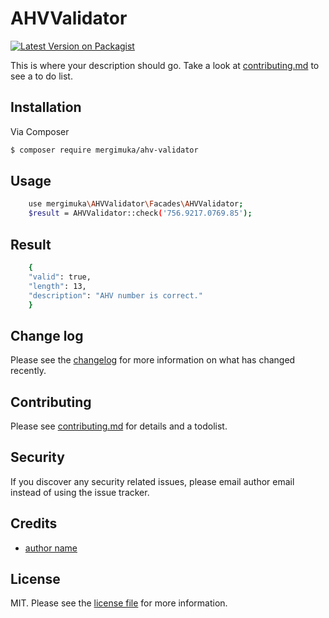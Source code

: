 # AHVValidator

[![Latest Version on Packagist][ico-version]][link-packagist]

This is where your description should go. Take a look at [contributing.md](contributing.md) to see a to do list.

## Installation

Via Composer

``` bash
$ composer require mergimuka/ahv-validator
```

## Usage
``` bash
    use mergimuka\AHVValidator\Facades\AHVValidator;
    $result = AHVValidator::check('756.9217.0769.85');
```
## Result
``` bash
    {
    "valid": true,
    "length": 13,
    "description": "AHV number is correct."
    }
```
## Change log

Please see the [changelog](changelog.md) for more information on what has changed recently.


## Contributing

Please see [contributing.md](contributing.md) for details and a todolist.

## Security

If you discover any security related issues, please email author email instead of using the issue tracker.

## Credits

- [author name][link-author]

## License

MIT. Please see the [license file](license.md) for more information.

[ico-version]: https://img.shields.io/packagist/v/mergimuka/ahvvalidator.svg?style=flat-square
[ico-downloads]: https://img.shields.io/packagist/dt/mergimuka/ahvvalidator.svg?style=flat-square


[link-packagist]: https://packagist.org/packages/mergimuka/ahv-validator
[link-downloads]: https://packagist.org/packages/mergimuka/ahv-validator
[link-author]: https://github.com/mergimukaa
[link-contributors]: ../../contributors
